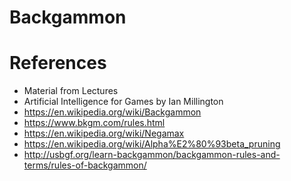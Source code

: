 # Backgammon

# References

- Material from Lectures
- Artificial Intelligence for Games by Ian Millington
- https://en.wikipedia.org/wiki/Backgammon
- https://www.bkgm.com/rules.html
- https://en.wikipedia.org/wiki/Negamax
- https://en.wikipedia.org/wiki/Alpha%E2%80%93beta_pruning
- http://usbgf.org/learn-backgammon/backgammon-rules-and-terms/rules-of-backgammon/
